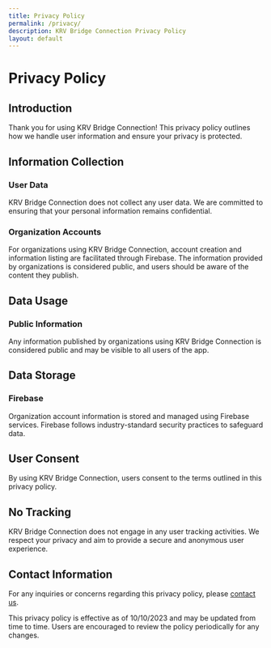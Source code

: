 ```yaml
---
title: Privacy Policy
permalink: /privacy/
description: KRV Bridge Connection Privacy Policy
layout: default
---
```

# Privacy Policy

## Introduction

Thank you for using KRV Bridge Connection! This privacy policy outlines how we handle user information and ensure your privacy is protected.

## Information Collection

### User Data
KRV Bridge Connection does not collect any user data. We are committed to ensuring that your personal information remains confidential.

### Organization Accounts
For organizations using KRV Bridge Connection, account creation and information listing are facilitated through Firebase. The information provided by organizations is considered public, and users should be aware of the content they publish.

## Data Usage

### Public Information
Any information published by organizations using KRV Bridge Connection is considered public and may be visible to all users of the app.

## Data Storage

### Firebase
Organization account information is stored and managed using Firebase services. Firebase follows industry-standard security practices to safeguard data.

## User Consent

By using KRV Bridge Connection, users consent to the terms outlined in this privacy policy.

## No Tracking

KRV Bridge Connection does not engage in any user tracking activities. We respect your privacy and aim to provide a secure and anonymous user experience.

## Contact Information

For any inquiries or concerns regarding this privacy policy, please [contact us](/contact/?subject=Privacy).

This privacy policy is effective as of 10/10/2023 and may be updated from time to time. Users are encouraged to review the policy periodically for any changes.

